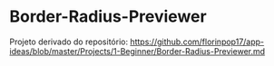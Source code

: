 # Border-Radius-Previewer
Projeto derivado do repositório: https://github.com/florinpop17/app-ideas/blob/master/Projects/1-Beginner/Border-Radius-Previewer.md
